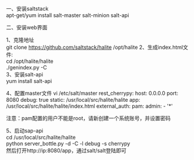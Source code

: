 一、安装saltstack  
 apt-get/yum   install salt-master salt-minion salt-api
 
 二、安装web界面
 
 1、克隆地址  
git clone https://github.com/saltstack/halite  /opt/halite
2、生成index.html文件:  
cd /opt/halite/halite  
./genindex.py -C  
3、安装salt-api  
yum install salt-api  

4、配置master文件
vi /etc/salt/master
rest_cherrypy:
    host: 0.0.0.0
    port: 8080
    debug: true
    static: /usr/local/src/halite/halite
    app: /usr/local/src/halite/halite/index.html
external_auth:
    pam:
      admin:
            - '*'
           
        
注意：pam配置的用户不能是root，请新创建一个系统账号，并设置密码

5、启动sap-api  
cd /usr/local/src/halite/halite  
python server_bottle.py -d -C -l debug -s cherrypy  
然后打开http://ip:8080/app，通过salt/salt登陆即可
